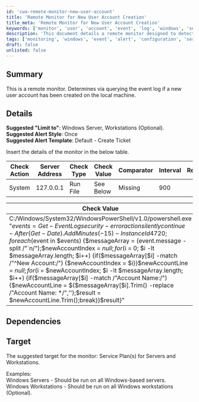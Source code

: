 ```yaml
---
id: 'cwa-remote-monitor-new-user-account'
title: 'Remote Monitor for New User Account Creation'
title_meta: 'Remote Monitor for New User Account Creation'
keywords: ['monitor', 'user', 'account', 'event', 'log', 'windows', 'server', 'workstation']
description: 'This document details a remote monitor designed to detect the creation of new user accounts on local machines by querying the event log. It includes suggested configurations for alert styles and templates, as well as example check actions and values for implementation.'
tags: ['monitoring', 'windows', 'event', 'alert', 'configuration', 'server', 'workstation']
draft: false
unlisted: false
---
```

## Summary

This is a remote monitor. Determines via querying the event log if a new user account has been created on the local machine.

## Details

**Suggested "Limit to"**: Windows Server, Workstations (Optional).  
**Suggested Alert Style**: Once  
**Suggested Alert Template**: Default - Create Ticket  

Insert the details of the monitor in the below table.

| Check Action | Server Address | Check Type | Check Value | Comparator | Interval | Result |
|--------------|----------------|-------------|-------------|------------|----------|--------|
| System       | 127.0.0.1     | Run File    | See Below   | Missing    | 900      |        |

| Check Value |
|-------------|
| C:/Windows/System32/WindowsPowerShell/v1.0/powershell.exe "$events = Get-EventLog security -erroraction silentlycontinue -After (Get-Date).AddMinutes(-15) -InstanceId 4720;foreach($event in $events) {$messageArray = $($event.message -split /"`n/");$newAccountIndex = $null;for($i = 0; $i -lt $messageArray.length; $i++) {if($messageArray[$i] -match /"^New Account:/") {$newAccountIndex = $i}}$newAccountLine = $null;for($i = $newAccountIndex; $i -lt $messageArray.length; $i++) {if($messageArray[$i] -match /"Account Name:/") {$newAccountLine = $($messageArray[$i].Trim() -replace /"Account Name: */",'');$result = $newAccountLine.Trim();break}}$result}" |

## Dependencies

## Target

The suggested target for the monitor: Service Plan(s) for Servers and Workstations.

Examples:  
Windows Servers - Should be run on all Windows-based servers.  
Windows Workstations - Should be run on all Windows workstations (Optional).




